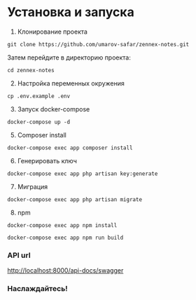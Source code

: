 # Установка и запуска

1. Клонирование проекта
```shell
git clone https://github.com/umarov-safar/zennex-notes.git
```
Затем перейдите в директорию проекта:
```shell
cd zennex-notes
```

2. Настройка переменных окружения
```shell
cp .env.example .env
```

3. Запуск docker-compose
```shell
docker-compose up -d
```

5. Composer install
```shell
docker-compose exec app composer install
```

6. Генерировать ключ
```shell
docker-compose exec app php artisan key:generate
```

7. Миграция
```shell
docker-compose exec app php artisan migrate
```

8. npm
```shell
docker-compose exec app npm install

docker-compose exec app npm run build
```

### API url
[http://localhost:8000/api-docs/swagger](http://localhost:8000/api-docs/swagger)


### Наслаждайтесь!
